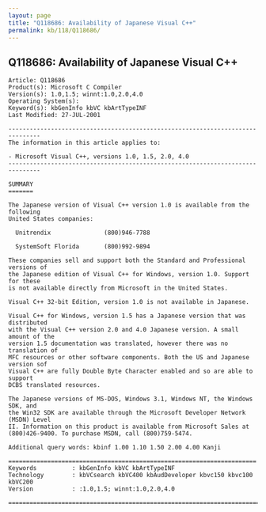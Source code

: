 ```yaml
---
layout: page
title: "Q118686: Availability of Japanese Visual C++"
permalink: kb/118/Q118686/
---
```


## Q118686: Availability of Japanese Visual C++

	Article: Q118686
	Product(s): Microsoft C Compiler
	Version(s): 1.0,1.5; winnt:1.0,2.0,4.0
	Operating System(s): 
	Keyword(s): kbGenInfo kbVC kbArtTypeINF
	Last Modified: 27-JUL-2001
	
	-------------------------------------------------------------------------------
	The information in this article applies to:
	
	- Microsoft Visual C++, versions 1.0, 1.5, 2.0, 4.0 
	-------------------------------------------------------------------------------
	
	SUMMARY
	=======
	
	The Japanese version of Visual C++ version 1.0 is available from the following
	United States companies:
	
	  Unitrendix               (800)946-7788
	
	  SystemSoft Florida       (800)992-9894
	
	These companies sell and support both the Standard and Professional versions of
	the Japanese edition of Visual C++ for Windows, version 1.0. Support for these
	is not available directly from Microsoft in the United States.
	
	Visual C++ 32-bit Edition, version 1.0 is not available in Japanese.
	
	Visual C++ for Windows, version 1.5 has a Japanese version that was distributed
	with the Visual C++ version 2.0 and 4.0 Japanese version. A small amount of the
	version 1.5 documentation was translated, however there was no translation of
	MFC resources or other software components. Both the US and Japanese version sof
	Visual C++ are fully Double Byte Character enabled and so are able to support
	DCBS translated resources.
	
	The Japanese versions of MS-DOS, Windows 3.1, Windows NT, the Windows SDK, and
	the Win32 SDK are available through the Microsoft Developer Network (MSDN) Level
	II. Information on this product is available from Microsoft Sales at
	(800)426-9400. To purchase MSDN, call (800)759-5474.
	
	Additional query words: kbinf 1.00 1.10 1.50 2.00 4.00 Kanji
	
	======================================================================
	Keywords          : kbGenInfo kbVC kbArtTypeINF 
	Technology        : kbVCsearch kbVC400 kbAudDeveloper kbvc150 kbvc100 kbVC200
	Version           : :1.0,1.5; winnt:1.0,2.0,4.0
	
	=============================================================================
	
